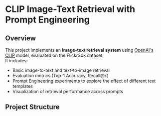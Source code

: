 # CLIP Image-Text Retrieval with Prompt Engineering

## Overview
This project implements an **image-text retrieval system** using [OpenAI's CLIP](https://openai.com/research/clip) model, evaluated on the Flickr30k dataset.  
It includes:
- Basic image-to-text and text-to-image retrieval
- Evaluation metrics (Top-1 Accuracy, Recall@k)
- Prompt Engineering experiments to explore the effect of different text templates
- Visualization of retrieval performance across prompts

## Project Structure

